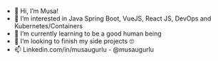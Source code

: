 - 👋 Hi, I’m Musa!
- 👀 I’m interested in Java Spring Boot, VueJS, React JS, DevOps and Kubernetes/Containers 
- 🌱 I’m currently learning to be a good human being
- 💞️ I’m looking to finish my side projects 🙄
- 📫 Linkedin.com/in/musaugurlu - @musaugurlu 

<!---
musaugurlu/musaugurlu is a ✨ special ✨ repository because its `README.md` (this file) appears on your GitHub profile.
You can click the Preview link to take a look at your changes.
--->
